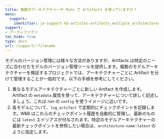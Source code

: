 ```yaml
---
title: 複数のアーキテクチャーや Runs で Artifacts を使っていますか？
menu:
  support:
    identifier: ja-support-kb-articles-artifacts_multiple_architectures_runs
support:
- アーティファクト
toc_hide: true
type: docs
url: /support/:filename
---
```


モデルのバージョン管理には様々な方法がありますが、Artifacts は特定のニーズに合わせたモデルのバージョン管理ツールを提供します。複数のモデルアーキテクチャーを検証するプロジェクトでは、アーキテクチャーごとに Artifact を分けて管理することが一般的です。以下の手順を参考にしてください。

1. 異なるモデルアーキテクチャーごとに新しい Artifact を作成します。Artifact の `metadata` 属性を使って、アーキテクチャーについて詳しく記述しましょう。これは run の `config` を使うイメージに近いです。
2. 各モデルについて、`log_artifact` で定期的にチェックポイントを記録します。W&B はこれらのチェックポイント履歴を自動的に管理し、最新のものには `latest` エイリアスが付与されます。特定のモデルアーキテクチャーの最新チェックポイントを参照したい場合は、`architecture-name:latest` のように指定します。